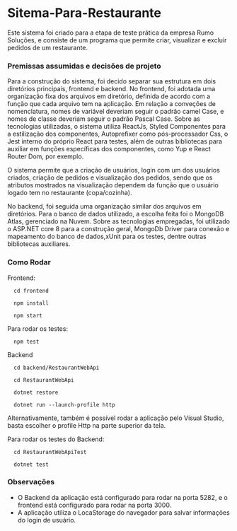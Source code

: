# Sitema-Para-Restaurante

Este sistema foi criado para a etapa de teste prática da empresa Rumo Soluções, e consiste de um programa que permite criar, visualizar e excluir pedidos de um restaurante.

### Premissas assumidas e decisões de projeto

Para a construção do sistema, foi decido separar sua estrutura em dois diretórios principais, frontend e backend. No frontend, foi adotada uma organização fixa dos arquivos em diretório, definida de acordo com a função que cada arquivo tem na aplicação. Em relação a conveções de nomenclatura, nomes de variável deveriam seguir o padrão camel Case, e nomes de classe deveriam seguir o padrão Pascal Case. Sobre as tecnologias utilizadas, o sistema utiliza ReactJs, Styled Componentes para a estilização dos componentes, Autoprefixer como pós-processador Css, o Jest interno do próprio React para testes, além de outras bibliotecas para auxiliar em funções específicas dos componentes, como Yup e React Router Dom, por exemplo.

O sistema permite que a criação de usuários, login com um dos usuários criados, criação de pedidos e visualização dos pedidos, sendo que os atributos mostrados na visualização dependem da função que o usuário logado tem no restaurante (copa/cozinha).

No backend, foi seguida uma organização similar dos arquivos em diretórios. Para o banco de dados utilizado, a escolha feita foi o MongoDB Atlas, gerenciado na Nuvem. Sobre as tecnologias empregadas, foi utilizado o ASP.NET core 8 para a construção geral, MongoDb Driver para conexão e mapeamento do banco de dados,xUnit para os testes, dentre outras bibliotecas auxiliares.

### Como Rodar

Frontend:

```
  cd frontend
```

```
  npm install
```

```
  npm start
```

Para rodar os testes:

```
  npm test
```

Backend

```
  cd backend/RestaurantWebApi
```

```
  cd RestaurantWebApi
```

```
  dotnet restore
```

```
  dotnet run --launch-profile http
```

Alternativamente, também é possível rodar a aplicação pelo Visual Studio, basta escolher o profile Http na parte superior da tela.

Para rodar os testes do Backend:

```
  cd RestaurantWebApiTest
```

```
  dotnet test
```

### Observações

- O Backend da aplicação está configurado para rodar na porta 5282, e o frontend está configurado para rodar na porta 3000.
- A aplicação utiliza o LocaStorage do navegador para salvar informações do login de usuário.
